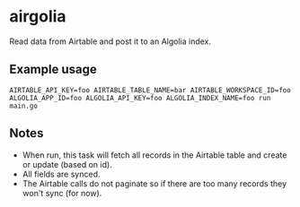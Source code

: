 # airgolia

Read data from Airtable and post it to an Algolia index.

## Example usage

`AIRTABLE_API_KEY=foo AIRTABLE_TABLE_NAME=bar AIRTABLE_WORKSPACE_ID=foo ALGOLIA_APP_ID=foo ALGOLIA_API_KEY=foo ALGOLIA_INDEX_NAME=foo run main.go`

## Notes

* When run, this task will fetch all records in the Airtable table and create or update (based on id).
* All fields are synced.
* The Airtable calls do not paginate so if there are too many records they won't sync (for now).
